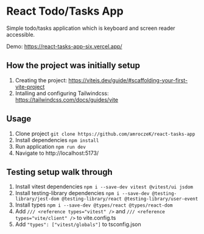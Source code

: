# React Todo/Tasks App

Simple todo/tasks application which is keyboard and screen reader accessible.

Demo: https://react-tasks-app-six.vercel.app/

## How the project was initially setup

1. Creating the project: https://vitejs.dev/guide/#scaffolding-your-first-vite-project
2. Intalling and configuring Tailwindcss: https://tailwindcss.com/docs/guides/vite

## Usage

1. Clone project `git clone https://github.com/amroczeK/react-tasks-app`
2. Install dependencies `npm install`
3. Run application `npm run dev`
4. Navigate to http://localhost:5173/

## Testing setup walk through

1. Install vitest dependencies `npm i --save-dev vitest @vitest/ui jsdom`
2. Install testing-library dependencies `npm i --save-dev @testing-library/jest-dom @testing-library/react @testing-library/user-event`
3. Install types `npm i --save-dev @types/react @types/react-dom`
4. Add `/// <reference types="vitest" />` and `/// <reference types="vite/client" />` to vite.config.ts
5. Add `"types": ["vitest/globals"]` to tsconfig.json
